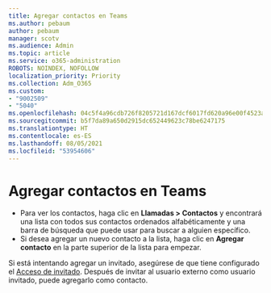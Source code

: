 ```yaml
---
title: Agregar contactos en Teams
ms.author: pebaum
author: pebaum
manager: scotv
ms.audience: Admin
ms.topic: article
ms.service: o365-administration
ROBOTS: NOINDEX, NOFOLLOW
localization_priority: Priority
ms.collection: Adm_O365
ms.custom:
- "9002509"
- "5040"
ms.openlocfilehash: 04c5f4a96cdb726f8205721d167dcf6017fd620a96e00f4523a70872ce56f6ad
ms.sourcegitcommit: b5f7da89a650d2915dc652449623c78be6247175
ms.translationtype: HT
ms.contentlocale: es-ES
ms.lasthandoff: 08/05/2021
ms.locfileid: "53954606"
---
```

# <a name="add-contacts-in-teams"></a>Agregar contactos en Teams

- Para ver los contactos, haga clic en **Llamadas > Contactos** y encontrará una lista con todos sus contactos ordenados alfabéticamente y una barra de búsqueda que puede usar para buscar a alguien específico. 
- Si desea agregar un nuevo contacto a la lista, haga clic en **Agregar contacto** en la parte superior de la lista para empezar.

Si está intentando agregar un invitado, asegúrese de que tiene configurado el [Acceso de invitado](https://docs.microsoft.com/microsoftteams/set-up-guests). Después de invitar al usuario externo como usuario invitado, puede agregarlo como contacto.
